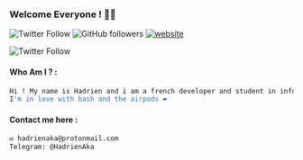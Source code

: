 ### Welcome Everyone ! 👋🏻
![Twitter Follow](https://img.shields.io/twitter/follow/hadrienaka?label=Follow)
![GitHub followers](https://img.shields.io/github/followers/hadrienaka?label=Follow&style=social)
[![website](https://img.shields.io/badge/Website-000000.svg?&style=flat-square&logo=Brave&logoColor=red&link=https://hadrienaka.fr/)](https://hadrienaka.fr/)


![Twitter Follow](https://img.shields.io/twitter/follow/hadrienaka?label=%40HadrienAka&logo=twitter&logoColor=ffffff&style=for-the-badge)

#### Who Am I ? : 

```bash
Hi ! My name is Hadrien and i am a french developer and student in infosec 😁
I'm in love with bash and the airpods ❤️
```

#### Contact me here : 
```bash
✉️ hadrienaka@protonmail.com
Telegram: @HadrienAka
```



